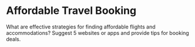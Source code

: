 # Affordable Travel Booking

What are effective strategies for finding affordable flights and accommodations? Suggest 5 websites or apps and provide tips for booking deals.
